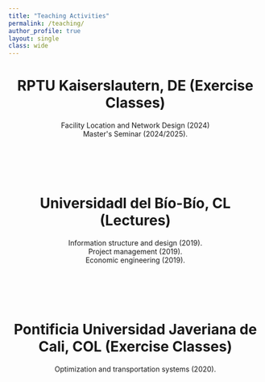 ```yaml
---
title: "Teaching Activities"
permalink: /teaching/
author_profile: true
layout: single
class: wide
---
```


<header>
  <h1>RPTU Kaiserslautern, DE (Exercise Classes)</h1>
  
Facility Location and Network Design (2024)<br>
Master's Seminar (2024/2025).

</header>

<br>


<header>
  <h1>Universidadl del Bío-Bío, CL (Lectures) </h1>
  Information structure and design (2019).<br>
  Project management (2019).<br>
  Economic engineering (2019).
</header>

<br>

<header>
  <h1>Pontificia Universidad Javeriana de Cali, COL (Exercise Classes)</h1>
  Optimization and transportation systems (2020).
  
</header>


